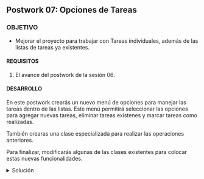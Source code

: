 ## Postwork 07: Opciones de Tareas

### OBJETIVO

- Mejorar el proyecto para trabajar con Tareas individuales, además de las listas de tareas ya existentes.

#### REQUISITOS

1.  El avance del postwork de la sesión 06.

#### DESARROLLO

En este postwork crearás un nuevo menú de opciones para manejar las tareas dentro de las listas. Este menú permitirá seleccionar las opciones para agregar nuevas tareas, eliminar tareas existenes y marcar tareas como realizadas.

También crearas una clase especializada para realizar las operaciones anteriores.

Para finalizar, modificarás algunas de las clases existentes para colocar estas nuevas funcionalidades.

<details>
        <summary>Solución</summary>
        
1. En la clase **Menu** agrega un nuevo método llamado **muestraOpcionesTarea**, el cual desplegará la lista de opciones que tenemos para manejar las tareas dentro de una `ListaTareas`. Coloca las siguientes opciones:
```java
    public void muestraOpcionesTarea() {
        System.out.println("\n==SELECCIONA UNA OPCIÓN==\n");
        System.out.println("1. Agregar nueva tarea");
        System.out.println("2. Eliminar tarea");
        System.out.println("3. Marcar tarea como realizada");
        System.out.println("4. Regresar");
    }
```

2. Crea una nueva clase llamada **ManejadorTareas**, que nos ayudará a realizar las acciones mencionadas en el menú anterior. Esta clase tendrá tres métodos que implementaremos a continuación:

```java
public class ManejadorTareas {

    public Tarea nuevaTarea() {

    }

    public Tarea eliminaTarea(ListaTareas listaTareas) {

    }

    public Tarea marcarTareaFinalizada(ListaTareas listaTareas) {

    }
}
```

3. Como esta clase necesitará interacción por parte del usuario para proporcionar información referente a las tareas, agregaremos una instancia de la clase **Lector**:
```java
    private final Lector lector = new Lector();
```

4. Ahora, implementaremos el método **nuevaTarea**. En este método pediremos al usuario que coloque la información de la nueva tarea. En este momento sólo será el nombre y en la siguiente sesión la modifcaremos para dolicitar también una fecha de expiración. Capturaremos el nombre de la tarea usando al isntancia de **Lector**:
```java
        System.out.println("Nueva Tarea");
        System.out.println("Introduce los datos de la nueva tarea: ");
        System.out.println("Nombre:");
        String nombreTarea = lector.leeCadena();
```

5. Una vez que ya tenemos el nombre de la tarea, simplemente regresamos una nueva instancia de la misma. Más adelante colocaremos esta instancia en una lista de tareas:
```java
        return new Tarea(nombreTarea);
```

6. Ahora implementaremos el método **eliminaTarea**. Este método recibe como parémetro la `ListaTareas` de la que se eliminará. Lo primero que haremos será pedir el índice de la tarea a eliminar:
```java
        System.out.println("Eliminar tarea");

        System.out.println("Indica el índice de la tarea a eliminar");
        byte indice = lector.leeOpcion();
```

7. Después, validaremos que dicho índice no exceda el número de tareas que tiene esa lista de tareas, de forma similar a lo que hicimos en la sesión anterior:
```java
        if (indice > listaTareas.numeroTareas()) {
            System.out.println("La tarea indicada no existe.");
            return null;
        }

```
8. Al terminar, eliminamos la tarea de la lista usando el método **eliminaTarea** de la instancia de **listaTareas** que el método recibe como parámetro. Recuerda que para convertir el índice introducido por el usuario al índide de la lista, debemos restarle ***1*** al primero:
```java
        return listaTareas.eliminaTarea(indice - 1);
``` 

9. Para terminar con esta clase, implementaremos el método **marcarTareaFinalizada**. Aquí haremos algo similar a lo que hicimos en el método anterior: primero pediremos el índice de la tarea que se marcará coomo finalizada, y después validamos que el índice del usuario no exceda el número de elementos en la lista:
```java
        System.out.println("Finalizar tarea");

        System.out.println("Indica el índice de la tarea a marcar");
        byte indice = lector.leeOpcion();

        if (indice > listaTareas.numeroTareas()) {
            System.out.println("La tarea indicada no existe.");
            return null;
        }
```

10. Una vez que hemos hecho esta validación, obtenemos la tarea indicada por el usaurio, colocamos la fecha de finalización como el momento actual, y colocamos el valor de su atributo **realizada** como **true**:
```java
        Tarea tarea = listaTareas.getTareas().get(indice - 1);
        tarea.setFechaRealizacion(LocalDate.now());
        tarea.setRealizada(true);

        return tarea;
```

11. Ahora realizaremos algunas modificaciones en la clase **ListasTareas**. Lo primero que haremos será colocar una nueva instancia de la clase **Menu**, que nos ayudará a mostrar el menú para el manejo de las tareas. También, colocamos una nueva instancia de la clase **ManejadorTareas** que creamos hace un momento:
```java
    private Menu menu = new Menu();
    private ManejadorTareas tareas = new ManejadorTareas();
```

12. Lo siguiente es completar el método **actualizarListaDeTareas**, que en la sesión anterior quedó en la parte de capturar y validar el índice de la lista de tareas introducido por el usuario. Lo que haremos ahora será obtener la instancia de **ListaTareas** que se encuentra en el índice proprocionado:
```java
        ListaTareas listaActual = listasTareas.get(indice - 1);
```

13. El siguiente paso es mostrar al usuario la lista de opciones para el manejo de tareas, y capturar la opción seleccionada:
```java
        menu.muestraOpcionesTarea();
        byte opcionSeleccionada = lector.leeOpcion();
```

14. Ahora, colocamos un **switch** para manejar la opción que el usuario haya seleccionado:
```java
        switch (opcionSeleccionada){
        }
``` 

15. Para el primer caso, la opción 1, lo que haremos será llamar al método **nuevaTarea** de la instancia de **ManejadorTareas** y guardar la tarea regresada como resultado de la invocación de dicho método, en la lista de tareas seleccionada por el usuario:
```java
        case 1:
                Tarea nuevaTarea = tareas.nuevaTarea();
                listaActual.agregaTarea(nuevaTarea);
                break;
```

16. Para el segundo caso, eliminar una tarea de la lista, usamos el método **eliminaTarea** de **ManejadorTareas** y le pasamos la lista seleccionada por el usuario. Si la instancia que regresa es nula, indicamos que no se pudo eliminar la tarea, si tiene un valor, mostramos un mensaje indicando que la tarea se eliminó:
```java
        case 2:
                Tarea t1 = tareas.eliminaTarea(listaActual);
                if(t1 != null) {
                    System.out.println("Se eliminó la tarea " + t1.getNombre());
                }
                else {
                    System.out.println("No se pudo eliminar la tarea.");
                }
                break;
```

17. Para la tercera opción, marcar una tarea como finalizada, hacemos algo similar. Usamos el método **marcarTareaFinalizada** de **ManejadorTareas** pasándola la lista de tareas como parámetro. Si regresa un valor indicamos que la tarea se marco como finalizada, si regresa nulo indicamos que la tarea no pudo ser marcada:
```java
        case 3:
                Tarea t2 = tareas.marcarTareaFinalizada(listaActual);
                if(t2 != null) {
                    System.out.println("La tarea " + t2.getNombre() + " se completó el " + t2.getFechaRealizacion());
                }else{
                    System.out.println("La tarea no pudo ser marcada como finalizada.");
                }
                break;
```

18. Para la cuarta opción, regresar, simplemente no hacemos nada. Colocamos una instrucción **break** con lo que lograremos que el programa continúe su ejecución y regrese al paso anterior:
```java
            case 4:
                break;
```
19. Colocamos una opción **default** que manejará cualquier otro valor mostrando un mensaje al usuario que la opción seleccionada no es válida. 
```java
            default:
                System.out.println("Opción desconocida.");
```

20. Para terminar con el postwork. Ahora que ya podemos marcar tareas como finalizadas, modificaremos la forma en la que se muestran las tareas dentro de una lista. En la clase **ListaTareas**, dentro del método **muestraTareas** hay un ciclo que muestra todas las tareas de la lista. Dentro del cilo, modificaremos el contenido por el siguiente:
```java
        Tarea tarea = tareas.get(i);
        System.out.println((i + 1) + " - " + tarea.getNombre() + "[" + (tarea.isRealizada() ? "█" : " ")  + "] " + (tarea.isRealizada() ? tarea.getFechaRealizacion() : ""));
```

esto hará que las tareas que están finalizadas aparezcan con un cuadro relleno y la fecha de finalización, mientras que las tareas no terminadas aparecerán con un cuadro vacío.

21. Ejecuta la aplicación, agregando y eliminando tareas para que veas que todo funciona de forma correcta:

![imagen](img/img_01.jpg)

![imagen](img/img_02.jpg)

![imagen](img/img_03.jpg)

</details>


